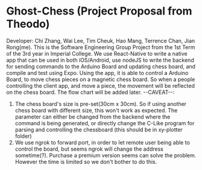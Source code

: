 # Ghost-Chess (Project Proposal from Theodo)
Developer: Chi Zhang, Wai Lee, Tim Cheuk, Hao Mang, Terrence Chan, Jian Rong(me).
This is the Software Engineering Group Project from the 1st Term of the 3rd year in Imperial College. We use React-Native to write a native app that can be used in both iOS/Android, use nodeJS to write the backend for sending commands to the Arduino Board and updating chess board, and compile and test using Expo. Using the app, it is able to control a Arduino Board, to move chess pieces on a magnetic chess board. So when a people controlling the client app, and move a piece, the movement will be reflected on the chess board.
The flow chart will be added later.
--CAVEAT--:
1. The chess board's size is pre-set(30cm x 30cm). So if using another chess board with different size, this won't work as expected. The parameter can either be changed from the backend where the command is being generated, or directly change the C-Like program for parsing and controlling the chessboard (this should be in xy-plotter folder) 
2. We use ngrok to forward port, in order to let remote user being able to control the board, but seems ngrok will change the address sometime(?). Purchase a premium version seems can solve the problem. However the time is limited so we don't bother to do this.
